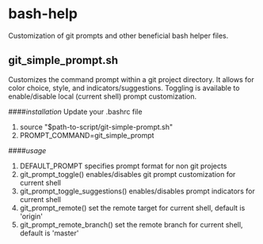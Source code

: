 bash-help
=========

Customization of git prompts and other beneficial bash helper files.

## git_simple_prompt.sh
Customizes the command prompt within a git project directory. It
allows for color choice, style, and indicators/suggestions. Toggling
is available to enable/disable local (current shell) prompt customization.

####*installation*
Update your .bashrc file
1. source "$path-to-script/git-simple-prompt.sh"
2. PROMPT_COMMAND=git_simple_prompt

####*usage*
1. DEFAULT_PROMPT specifies prompt format for non git projects
2. git_prompt_toggle() enables/disables git prompt customization for current shell
3. git_prompt_toggle_suggestions() enables/disables prompt indicators for current shell
4. git_prompt_remote() set the remote target for current shell, default is 'origin'
5. git_prompt_remote_branch() set the remote branch for current shell, default is 'master'
